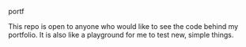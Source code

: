 portf

This repo is open to anyone who would like to see the code behind my portfolio.
It is also like a playground for me to test new, simple things.